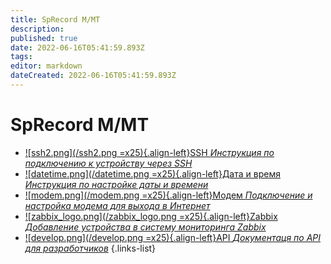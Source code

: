 ```yaml
---
title: SpRecord M/MT
description: 
published: true
date: 2022-06-16T05:41:59.893Z
tags: 
editor: markdown
dateCreated: 2022-06-16T05:41:59.893Z
---
```


# SpRecord M/MT
- [![ssh2.png](/ssh2.png =x25){.align-left}SSH *Инструкция по подключению к устройству через SSH*](./ssh)
- [![datetime.png](/datetime.png =x25){.align-left}Дата и время *Инструкция по настройке даты и времени*](./time)
- [![modem.png](/modem.png =x25){.align-left}Модем *Подключение и настройка модема для выхода в Интернет*](./modem)
- [![zabbix_logo.png](/zabbix_logo.png =x25){.align-left}Zabbix *Добавление устройства в систему мониторинга Zabbix*](./monitoring)
- [![develop.png](/develop.png =x25){.align-left}API *Документаця по API для разработчиков*](./api)
{.links-list}